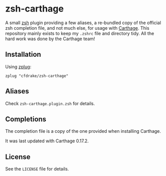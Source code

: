 # zsh-carthage

A small [zsh](http://www.zsh.org) plugin providing a few aliases, a re-bundled
copy of the official zsh completion file, and not much else, for usage with
[Carthage](http://github.com/Carthage/Carthage). This repository mainly exists
to keep my `.zshrc` file and directory tidy. All the hard work was done by the
Carthage team!

## Installation

Using [zplug](https://zplug.sh):

```
zplug "cfdrake/zsh-carthage"
```

## Aliases

Check `zsh-carthage.plugin.zsh` for details.

## Completions

The completion file is a copy of the one provided when installing Carthage.

It was last updated with Carthage 0.17.2.

## License

See the `LICENSE` file for details.
